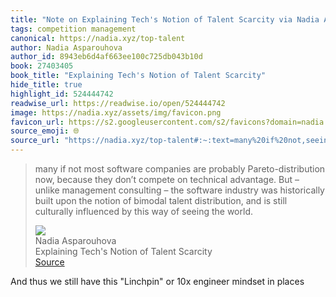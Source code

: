 ```yaml
---
title: "Note on Explaining Tech's Notion of Talent Scarcity via Nadia Asparouhova"
tags: competition management
canonical: https://nadia.xyz/top-talent
author: Nadia Asparouhova
author_id: 8943eb6d4af663ee100c725db043b10d
book: 27403405
book_title: "Explaining Tech's Notion of Talent Scarcity"
hide_title: true
highlight_id: 524444742
readwise_url: https://readwise.io/open/524444742
image: https://nadia.xyz/assets/img/favicon.png
favicon_url: https://s2.googleusercontent.com/s2/favicons?domain=nadia.xyz
source_emoji: 🌐
source_url: "https://nadia.xyz/top-talent#:~:text=many%20if%20not,seeing%20the%20world."
---
```


> many if not most software companies are probably Pareto-distribution now, because they don’t compete on technical advantage. But – unlike management consulting – the software industry was historically built upon the notion of bimodal talent distribution, and is still culturally influenced by this way of seeing the world.
> <div class="quoteback-footer"><div class="quoteback-avatar"><img class="mini-favicon" src="https://s2.googleusercontent.com/s2/favicons?domain=nadia.xyz"></div><div class="quoteback-metadata"><div class="metadata-inner"><span style="display:none">FROM:</span><div aria-label="Nadia Asparouhova" class="quoteback-author"> Nadia Asparouhova</div><div aria-label="Explaining Tech's Notion of Talent Scarcity" class="quoteback-title"> Explaining Tech's Notion of Talent Scarcity</div></div></div><div class="quoteback-backlink"><a target="_blank" aria-label="go to the full text of this quotation" rel="noopener" href="https://nadia.xyz/top-talent#:~:text=many%20if%20not,seeing%20the%20world." class="quoteback-arrow"> Source</a></div></div>

And thus we still have this "Linchpin" or 10x engineer mindset in places